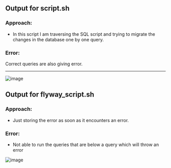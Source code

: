 ## Output for script.sh
### Approach:
-  In this script I am traversing the SQL script and trying to migrate the changes in the database one by one query.
### Error:
Correct queries are also giving error.

---
![image](https://github.com/Harshit-kumar24/flyway_assignment/assets/108082088/bd795b19-286d-4def-a646-9414e2abbe6f)

## Output for flyway_script.sh
### Approach:
- Just storing the error as soon as it encounters an error.
### Error:
- Not able to run the queries that are below a query which will throw an error
  
![image](https://github.com/Harshit-kumar24/flyway_assignment/assets/108082088/05bfb22b-2e3d-4f7e-925f-0bd53f54d925)

